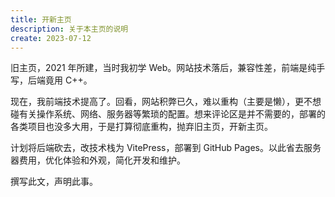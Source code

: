 ```yaml
---
title: 开新主页
description: 关于本主页的说明
create: 2023-07-12
---
```


旧主页，2021 年所建，当时我初学 Web。网站技术落后，兼容性差，前端是纯手写，后端竟用 C++。

现在，我前端技术提高了。回看，网站积弊已久，难以重构（主要是懒），更不想碰有关操作系统、网络、服务器等繁琐的配置。想来评论区是并不需要的，部署的各类项目也没多大用，于是打算彻底重构，抛弃旧主页，开新主页。

计划将后端砍去，改技术栈为 VitePress，部署到 GitHub Pages。以此省去服务器费用，优化体验和外观，简化开发和维护。

撰写此文，声明此事。
